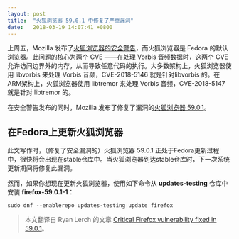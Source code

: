 ```yaml
---
layout: post
title:  "火狐浏览器 59.0.1 中修复了严重漏洞"
date:   2018-03-19 14:07:41 +0800
---
```


上周五，Mozilla 发布了[火狐浏览器的安全警告](https://www.mozilla.org/en-US/security/advisories/mfsa2018-08/)，而火狐浏览器是 Fedora 的默认浏览器。此问题的核心为两个 CVE ——在处理 Vorbis 音频数据时，这两个 CVE 允许访问边界外的内存，从而导致任意代码的执行。大多数架构上，火狐浏览器使用 libvorbis 来处理 Vorbis 音频，CVE-2018-5146 就是针对libvorbis 的。在ARM架构上，火狐浏览器使用 libtremor 来处理 Vorbis 音频，CVE-2018-5147 就是针对 libtremor 的。

在安全警告发布的同时，Mozilla 发布了修复了漏洞的[火狐浏览器 59.0.1](https://www.mozilla.org/en-US/firefox/59.0.1/releasenotes/)。

## 在Fedora上更新火狐浏览器

此文写作时，（修复了安全漏洞的）火狐浏览器 59.0.1 正处于Fedora更新过程中，很快将会出现在stable仓库中。当火狐浏览器到达stable仓库时，下一次系统更新期间将修复此漏洞。

然而，如果你想现在更新火狐浏览器，使用如下命令从 **updates-testing** 仓库中安装 **firefox-59.0.1-1**：

```shell
sudo dnf --enablerepo updates-testing update firefox
```

> 本文翻译自 Ryan Lerch 的文章 [Critical Firefox vulnerability fixed in 59.0.1](https://fedoramagazine.org/critical-firefox-vulnerability-fixed-59-0-1/)。
